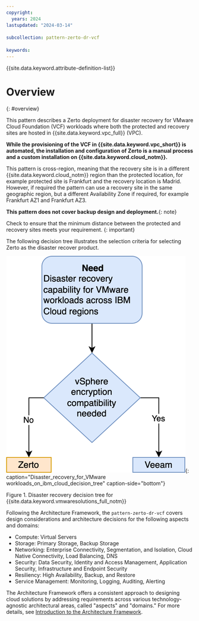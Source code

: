 ```yaml
---
copyright:
  years: 2024
lastupdated: "2024-03-14"

subcollection: pattern-zerto-dr-vcf

keywords:
---
```

{{site.data.keyword.attribute-definition-list}}

# Overview
{: #overview}

This pattern describes a Zerto deployment for disaster recovery for VMware Cloud Foundation (VCF) workloads where both the protected and recovery sites are hosted in {{site.data.keyword.vpc_full}} (VPC).

**While the provisioning of the VCF in {{site.data.keyword.vpc_short}} is automated, the installation and configuration of Zerto is a manual process and a custom installation on {{site.data.keyword.cloud_notm}}.**

This pattern is cross-region, meaning that the recovery site is in a different {{site.data.keyword.cloud_notm}} region than the protected location, for example protected site is Frankfurt and the recovery location is Madrid. However, if required the pattern can use a recovery site in the same geographic region, but a different Availability Zone if required, for example Frankfurt AZ1 and Frankfurt AZ3.

**This pattern does not cover backup design and deployment.**{: note}

Check to ensure that the minimum distance between the protected and recovery sites meets your requirement. {: important}

The following decision tree illustrates the selection criteria for selecting Zerto as the disaster recover product.

![Disaster_recovery_for_VMware workloads_on_ibm_cloud_decision_tree](image/Zerto-tree.svg){: caption="Disaster_recovery_for_VMware workloads_on_ibm_cloud_decision_tree" caption-side="bottom"}

Figure 1. Disaster recovery decision tree for {{site.data.keyword.vmwaresolutions_full_notm}}

Following the Architecture Framework, the `pattern-zerto-dr-vcf` covers design considerations and architecture decisions for the following aspects and domains:

- Compute: Virtual Servers
- Storage: Primary Storage, Backup Storage
- Networking: Enterprise Connectivity, Segmentation, and Isolation, Cloud Native Connectivity, Load Balancing, DNS
- Security: Data Security, Identity and Access Management, Application Security, Infrastructure and Endpoint Security
- Resiliency: High Availability, Backup, and Restore
- Service Management: Monitoring, Logging, Auditing, Alerting

 The Architecture Framework offers a consistent approach to designing cloud solutions by addressing requirements across various technology-agnostic architectural areas, called "aspects" and "domains." For more details, see [Introduction to the Architecture Framework](/docs/architecture-framework).
